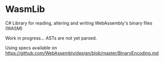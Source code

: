 # WasmLib
C# Library for reading, altering and writing WebAssembly's binary files (WASM)

Work in progress... ASTs are not yet parsed.

Using specs available on https://github.com/WebAssembly/design/blob/master/BinaryEncoding.md
